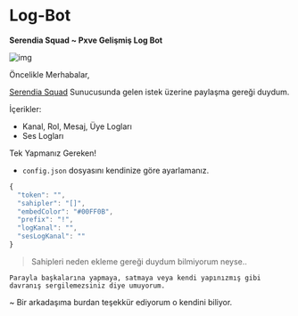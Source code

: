 # Log-Bot
**Serendia Squad ~ Pxve Gelişmiş Log Bot**

![img](https://cdn.discordapp.com/attachments/777057925356322827/806706160589340692/Serendia.png)

Öncelikle Merhabalar,

[Serendia Squad](https://discord.gg/serendia) Sunucusunda gelen istek üzerine paylaşma gereği duydum.

İçerikler:
- Kanal, Rol, Mesaj, Üye Logları
- Ses Logları

Tek Yapmanız Gereken!
- `config.json` dosyasını kendinize göre ayarlamanız.
```js
{
  "token": "",
  "sahipler": "[]",
  "embedColor": "#00FF0B",
  "prefix": "!",
  "logKanal": "",
  "sesLogKanal": ""
}
```
> Sahipleri neden ekleme gereği duydum bilmiyorum neyse..

```fix
Parayla başkalarına yapmaya, satmaya veya kendi yapınızmış gibi davranış sergilemezsiniz diye umuyorum.
```

~ Bir arkadaşıma burdan teşekkür ediyorum o kendini biliyor.
